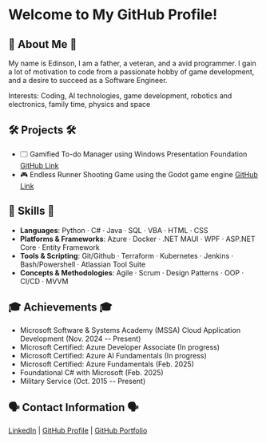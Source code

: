 # Welcome to My GitHub Profile!

## 👋 About Me 👋
My name is Edinson, I am a father, a veteran, and a avid programmer. I gain a lot of motivation to code from a passionate hobby of game development, and a desire to succeed as a Software Engineer.

Interests: Coding, AI technologies, game development, robotics and electronics, family time, physics and space

## 🛠 Projects 🛠
- 🗔 Gamified To-do Manager using Windows Presentation Foundation [GitHub Link](https://github.com/nosnid3-portfolio/ToDoManager)
- 🎮 Endless Runner Shooting Game using the Godot game engine [GitHub Link](https://github.com/nosnid3-portfolio/NinjaTrainingGrounds)

## 🔋 Skills 🔋
- **Languages**: Python · C# · Java · SQL · VBA · HTML · CSS
- **Platforms & Frameworks**:  Azure · Docker · .NET MAUI · WPF · ASP.NET Core · Entity Framework
- **Tools & Scripting**:  Git/Github · Terraform · Kubernetes · Jenkins · Bash/Powershell · Atlassian Tool Suite
- **Concepts & Methodologies**:  Agile · Scrum · Design Patterns · OOP · CI/CD · MVVM

## 🎓 Achievements 🎓
- Microsoft Software & Systems Academy (MSSA) Cloud Application Development (Nov. 2024 -- Present)
- Microsoft Certified: Azure Developer Associate (In progress)
- Microsoft Certified: Azure AI Fundamentals (In progress)
- Microsoft Certified: Azure Fundamentals (Feb. 2025)
- Foundational C# with Microsoft (Feb. 2025)
- Military Service (Oct. 2015 -- Present)

## 🗣 Contact Information 🗣
[LinkedIn](https://www.linkedin.com/in/edinson-cabral/) | [GitHub Profile](https://github.com/EdinsonCabral/) | [GitHub Portfolio](https://github.com/orgs/nosnid3-portfolio/teams)
